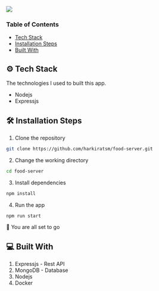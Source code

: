 <div>
 <img src="https://user-images.githubusercontent.com/71957674/174759292-42a51112-142e-427e-a577-0cae9e65bc31.png"/> 
</div> 


### Table of Contents

- [Tech Stack](#tech-stack)
- [Installation Steps](#install-step)
- [Built With](#built-with)

## ⚙️ Tech Stack

The technologies I used to built this app.

- Nodejs
- Expressjs

## 🛠️ Installation Steps

1. Clone the repository

```bash
git clone https://github.com/harkiratsm/food-server.git
```

2. Change the working directory

```bash
cd food-server
```

3. Install dependencies

```bash
npm install
```

4. Run the app

```bash
npm run start
```

🚀 You are all set to go

## 💻 Built With

1. Expressjs - Rest API
2. MongoDB - Database
3. Nodejs
4. Docker 

